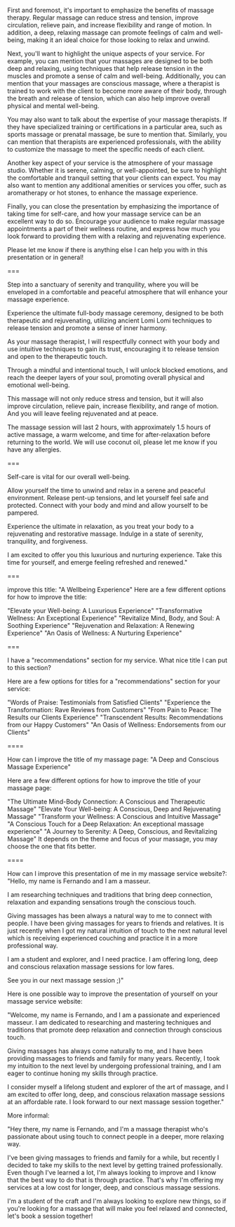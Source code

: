 First and foremost, it's important to emphasize the benefits of massage therapy. Regular massage can reduce stress and tension, improve circulation, relieve pain, and increase flexibility and range of motion. In addition, a deep, relaxing massage can promote feelings of calm and well-being, making it an ideal choice for those looking to relax and unwind.

Next, you'll want to highlight the unique aspects of your service. For example, you can mention that your massages are designed to be both deep and relaxing, using techniques that help release tension in the muscles and promote a sense of calm and well-being. Additionally, you can mention that your massages are conscious massage, where a therapist is trained to work with the client to become more aware of their body, through the breath and release of tension, which can also help improve overall physical and mental well-being.

You may also want to talk about the expertise of your massage therapists. If they have specialized training or certifications in a particular area, such as sports massage or prenatal massage, be sure to mention that. Similarly, you can mention that therapists are experienced professionals, with the ability to customize the massage to meet the specific needs of each client.

Another key aspect of your service is the atmosphere of your massage studio. Whether it is serene, calming, or well-appointed, be sure to highlight the comfortable and tranquil setting that your clients can expect. You may also want to mention any additional amenities or services you offer, such as aromatherapy or hot stones, to enhance the massage experience.

Finally, you can close the presentation by emphasizing the importance of taking time for self-care, and how your massage service can be an excellent way to do so. Encourage your audience to make regular massage appointments a part of their wellness routine, and express how much you look forward to providing them with a relaxing and rejuvenating experience.

Please let me know if there is anything else I can help you with in this presentation or in general!

===

Step into a sanctuary of serenity and tranquility, where you will be enveloped in a comfortable and peaceful atmosphere that will enhance your massage experience.

Experience the ultimate full-body massage ceremony, designed to be both therapeutic and rejuvenating, utilizing ancient Lomi Lomi techniques to release tension and promote a sense of inner harmony.

As your massage therapist, I will respectfully connect with your body and use intuitive techniques to gain its trust, encouraging it to release tension and open to the therapeutic touch.

Through a mindful and intentional touch, I will unlock blocked emotions, and reach the deeper layers of your soul, promoting overall physical and emotional well-being.

This massage will not only reduce stress and tension, but it will also improve circulation, relieve pain, increase flexibility, and range of motion. And you will leave feeling rejuvenated and at peace.

The massage session will last 2 hours, with approximately 1.5 hours of active massage, a warm welcome, and time for after-relaxation before returning to the world. We will use coconut oil, please let me know if you have any allergies.


===

Self-care is vital for our overall well-being.

Allow yourself the time to unwind and relax in a serene and peaceful environment. Release pent-up tensions, and let yourself feel safe and protected. Connect with your body and mind and allow yourself to be pampered.

Experience the ultimate in relaxation, as you treat your body to a rejuvenating and restorative massage. Indulge in a state of serenity, tranquility, and forgiveness.

I am excited to offer you this luxurious and nurturing experience. Take this time for yourself, and emerge feeling refreshed and renewed."


===

improve this title: "A Wellbeing Experience"
Here are a few different options for how to improve the title:

"Elevate your Well-being: A Luxurious Experience"
"Transformative Wellness: An Exceptional Experience"
"Revitalize Mind, Body, and Soul: A Soothing Experience"
"Rejuvenation and Relaxation: A Renewing Experience"
"An Oasis of Wellness: A Nurturing Experience"

===

I have a "recommendations" section for my service. What nice title I can put to this section?

Here are a few options for titles for a "recommendations" section for your service:

"Words of Praise: Testimonials from Satisfied Clients"
"Experience the Transformation: Rave Reviews from Customers"
"From Pain to Peace: The Results our Clients Experience"
"Transcendent Results: Recommendations from our Happy Customers"
"An Oasis of Wellness: Endorsements from our Clients"


====

How can I improve the title of my massage page: "A Deep and Conscious Massage Experience"

Here are a few different options for how to improve the title of your massage page:

"The Ultimate Mind-Body Connection: A Conscious and Therapeutic Massage"
"Elevate Your Well-being: A Conscious, Deep and Rejuvenating Massage"
"Transform your Wellness: A Conscious and Intuitive Massage"
"A Conscious Touch for a Deep Relaxation: An exceptional massage experience"
"A Journey to Serenity: A Deep, Conscious, and Revitalizing Massage"
It depends on the theme and focus of your massage, you may choose the one that fits better.


====

How can I improve this presentation of me in my massage service website?: "Hello, my name is Fernando and I am a masseur.

I am researching techniques and traditions that bring deep connection, relaxation and expanding sensations trough the conscious touch.

Giving massages has been always a natural way to me to connect with people. I have been giving massages for years to friends and relatives. It is just recently when I got my natural intuition of touch to the next natural level which is receiving experienced couching and practice it in a more professional way.

I am a student and explorer, and I need practice. I am offering long, deep and conscious relaxation massage sessions for low fares.

See you in our next massage session ;)"

Here is one possible way to improve the presentation of yourself on your massage service website:

"Welcome, my name is Fernando, and I am a passionate and experienced masseur. I am dedicated to researching and mastering techniques and traditions that promote deep relaxation and connection through conscious touch.

Giving massages has always come naturally to me, and I have been providing massages to friends and family for many years. Recently, I took my intuition to the next level by undergoing professional training, and I am eager to continue honing my skills through practice.

I consider myself a lifelong student and explorer of the art of massage, and I am excited to offer long, deep, and conscious relaxation massage sessions at an affordable rate. I look forward to our next massage session together."

More informal:

"Hey there, my name is Fernando, and I'm a massage therapist who's passionate about using touch to connect people in a deeper, more relaxing way.

I've been giving massages to friends and family for a while, but recently I decided to take my skills to the next level by getting trained professionally. Even though I've learned a lot, I'm always looking to improve and I know that the best way to do that is through practice. That's why I'm offering my services at a low cost for longer, deep, and conscious massage sessions.

I'm a student of the craft and I'm always looking to explore new things, so if you're looking for a massage that will make you feel relaxed and connected, let's book a session together!
